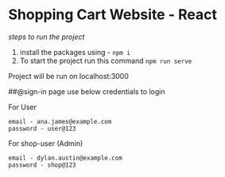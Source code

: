 # Shopping Cart Website - React

_steps to run the project_

1) install the packages using - `npm i`
2) To start the project run this command `npm run serve`

Project will be run on localhost:3000

##@sign-in page use below credentials to login

For User

```
email - ana.james@example.com
password - user@123
```

For shop-user (Admin)

```
email - dylan.austin@example.com
password - shop@123
```
